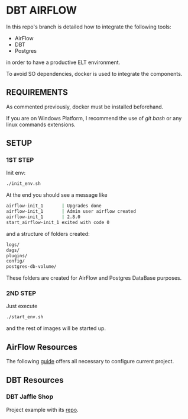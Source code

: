 # DBT AIRFLOW

In this repo's branch is detailed how to integrate the following tools:

- AirFlow
- DBT
- Postgres

in order to have a productive ELT environment.

To avoid SO dependencies, docker is used to integrate the components.

## REQUIREMENTS

As commented previously, docker must be installed beforehand.

If you are on Windows Platform, I recommend the use of _git bash_ or any linux commands extensions.

## SETUP

### 1ST STEP

Init env:

```BASH
./init_env.sh
```

At the end you should see a message like

```BASH
airflow-init_1       | Upgrades done
airflow-init_1       | Admin user airflow created
airflow-init_1       | 2.8.0
start_airflow-init_1 exited with code 0
```

and a structure of folders created:

```BASH
logs/
dags/
plugins/
config/
postgres-db-volume/
```

These folders are created for AirFlow and Postgres DataBase purposes.

### 2ND STEP

Just execute

```BASH
./start_env.sh
```

and the rest of images will be started up.

## AirFlow Resources

The following [guide](https://airflow.apache.org/docs/apache-airflow/stable/howto/docker-compose/index.html) offers all necessary to configure current project.

## DBT Resources

### DBT Jaffle Shop

Project example with its [repo](https://github.com/dbt-labs/jaffle_shop).
